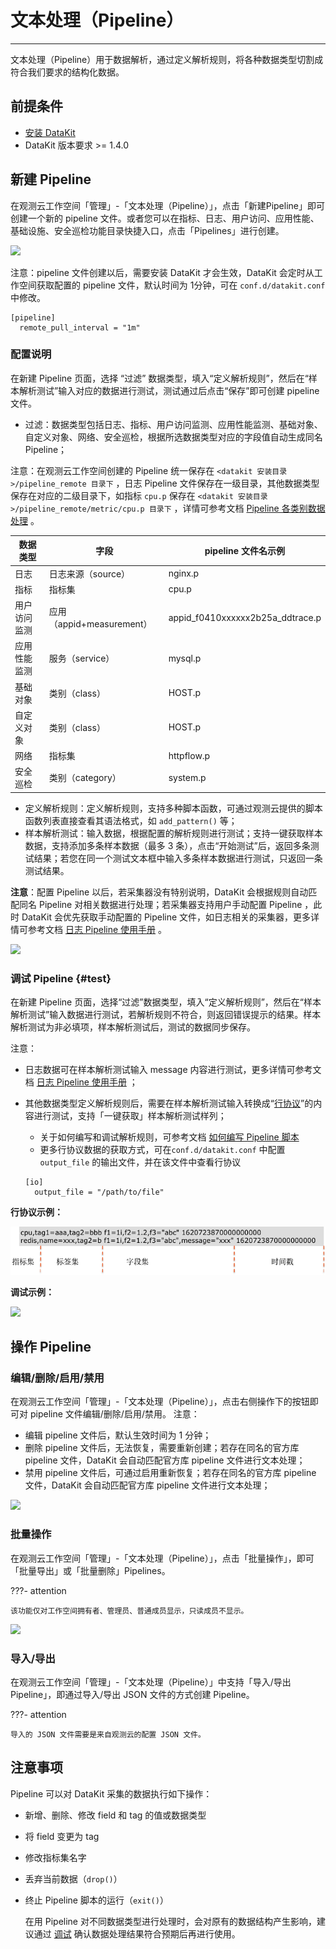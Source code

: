 # 文本处理（Pipeline）

---

文本处理（Pipeline）用于数据解析，通过定义解析规则，将各种数据类型切割成符合我们要求的结构化数据。

## 前提条件

- [安装 DataKit](../datakit/datakit-install.md)
- DataKit 版本要求 >= 1.4.0

## 新建 Pipeline

在观测云工作空间「管理」-「文本处理（Pipeline）」，点击「新建Pipeline」即可创建一个新的 pipeline 文件。或者您可以在指标、日志、用户访问、应用性能、基础设施、安全巡检功能目录快捷入口，点击「Pipelines」进行创建。

![](img/10.pipeline_1.png)

注意：pipeline 文件创建以后，需要安装 DataKit 才会生效，DataKit 会定时从工作空间获取配置的 pipeline 文件，默认时间为 1分钟，可在 `conf.d/datakit.conf` 中修改。

```
[pipeline]
  remote_pull_interval = "1m"
```

### 配置说明

在新建 Pipeline 页面，选择 “过滤” 数据类型，填入“定义解析规则”，然后在“样本解析测试”输入对应的数据进行测试，测试通过后点击“保存”即可创建 pipeline 文件。

- 过滤：数据类型包括日志、指标、用户访问监测、应用性能监测、基础对象、自定义对象、网络、安全巡检，根据所选数据类型对应的字段值自动生成同名 Pipeline；

注意：在观测云工作空间创建的 Pipeline 统一保存在 `<datakit 安装目录>/pipeline_remote 目录下` ，日志 Pipeline 文件保存在一级目录，其他数据类型保存在对应的二级目录下，如指标 `cpu.p` 保存在 `<datakit 安装目录>/pipeline_remote/metric/cpu.p 目录下` ，详情可参考文档 [Pipeline 各类别数据处理](../developers/datakit-pl-global/) 。

| **数据类型** | **字段**                   | **pipeline 文件名示例**          |
| ------------ | -------------------------- | -------------------------------- |
| 日志         | 日志来源（source）         | nginx.p                          |
| 指标         | 指标集                     | cpu.p                            |
| 用户访问监测 | 应用 （appid+measurement） | appid_f0410xxxxxx2b25a_ddtrace.p |
| 应用性能监测 | 服务（service）            | mysql.p                          |
| 基础对象     | 类别（class）              | HOST.p                           |
| 自定义对象   | 类别（class）              | HOST.p                           |
| 网络         | 指标集                     | httpflow.p                       |
| 安全巡检     | 类别（category）           | system.p                         |

- 定义解析规则：定义解析规则，支持多种脚本函数，可通过观测云提供的脚本函数列表直接查看其语法格式，如 `add_pattern()` 等；
- 样本解析测试：输入数据，根据配置的解析规则进行测试；支持一键获取样本数据，支持添加多条样本数据（最多 3 条），点击“开始测试”后，返回多条测试结果；若您在同一个测试文本框中输入多条样本数据进行测试，只返回一条测试结果。

**注意**：配置 Pipeline 以后，若采集器没有特别说明，DataKit 会根据规则自动匹配同名 Pipeline 对相关数据进行处理；若采集器支持用户手动配置 Pipeline ，此时 DataKit 会优先获取手动配置的 Pipeline 文件，如日志相关的采集器，更多详情可参考文档 [日志 Pipeline 使用手册](../logs/pipelines/manual.md) 。

![](img/10.pipeline_4.png)

### 调试 Pipeline {#test}

在新建 Pipeline 页面，选择“过滤”数据类型，填入“定义解析规则”，然后在“样本解析测试”输入数据进行测试，若解析规则不符合，则返回错误提示的结果。样本解析测试为非必填项，样本解析测试后，测试的数据同步保存。

注意：

- 日志数据可在样本解析测试输入 message 内容进行测试，更多详情可参考文档 [日志 Pipeline 使用手册](../logs/pipelines/manual.md) ；

- 其他数据类型定义解析规则后，需要在样本解析测试输入转换成“[行协议](../datakit/apis.md)”的内容进行测试，支持「一键获取」样本解析测试样列；

  - 关于如何编写和调试解析规则，可参考文档 [如何编写 Pipeline 脚本](../developers/datakit-pl-how-to.md) 
  - 更多行协议数据的获取方式，可在`conf.d/datakit.conf` 中配置 `output_file` 的输出文件，并在该文件中查看行协议

  ```
  [io]
    output_file = "/path/to/file"
  ```

  

**行协议示例：**

![](img/5.pipeline_5.png)

**调试示例：**

![](img/10.pipeline_3.png)

## 操作 Pipeline

### 编辑/删除/启用/禁用

在观测云工作空间「管理」-「文本处理（Pipeline）」，点击右侧操作下的按钮即可对 pipeline 文件编辑/删除/启用/禁用。
注意：

- 编辑 pipeline 文件后，默认生效时间为 1 分钟；
- 删除 pipeline 文件后，无法恢复，需要重新创建；若存在同名的官方库 pipeline 文件，DataKit 会自动匹配官方库 pipeline 文件进行文本处理；
- 禁用 pipeline 文件后，可通过启用重新恢复；若存在同名的官方库 pipeline 文件，DataKit 会自动匹配官方库 pipeline 文件进行文本处理；

![](img/10.pipeline_1.png)

### 批量操作

在观测云工作空间「管理」-「文本处理（Pipeline）」，点击「批量操作」，即可「批量导出」或「批量删除」Pipelines。

???- attention

    该功能仅对工作空间拥有者、管理员、普通成员显示，只读成员不显示。

![](img/01_pipelinenew_01.png)

### 导入/导出

在观测云工作空间「管理」-「文本处理（Pipeline）」中支持「导入/导出 Pipeline」，即通过导入/导出 JSON 文件的方式创建 Pipeline。

???- attention

    导入的 JSON 文件需要是来自观测云的配置 JSON 文件。



## 注意事项

Pipeline 可以对 DataKit 采集的数据执行如下操作：

- 新增、删除、修改 field 和 tag 的值或数据类型

- 将 field 变更为 tag

- 修改指标集名字

- 丢弃当前数据（`drop()`）

- 终止 Pipeline 脚本的运行（`exit()`）

  在用 Pipeline 对不同数据类型进行处理时，会对原有的数据结构产生影响，建议通过 [调试](../developers/datakit-pl-global/#examples) 确认数据处理结果符合预期后再进行使用。
